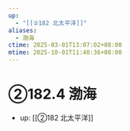 ```yaml
---
up:
  - "[[②182 北太平洋]]"
aliases:
  - 渤海
ctime: 2025-03-01T13:07:02+08:00
mtime: 2025-10-01T11:40:36+08:00
---
```


# ②182.4 渤海

- up: [[②182 北太平洋]]
